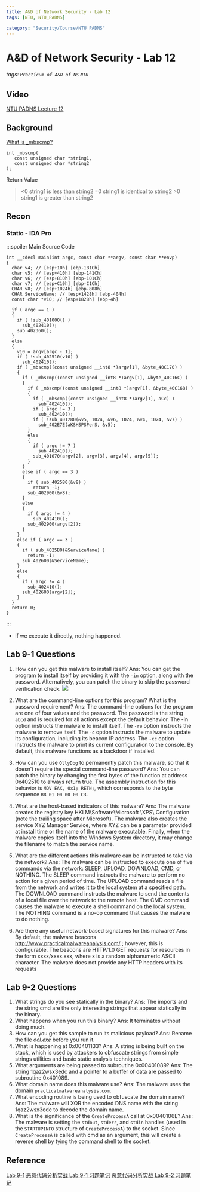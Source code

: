 ```yaml
---
title: A&D of Network Security - Lab 12
tags: [NTU, NTU_PADNS]

category: "Security/Course/NTU PADNS"
---
```


# A&D of Network Security - Lab 12
<!-- more -->
###### tags: `Practicum of A&D of NS` `NTU`

## Video
[NTU PADNS Lecture 12](https://files-1.dlc.ntu.edu.tw/cool-video/202305/c6cc49a9-e1f9-4a9e-a7dc-70c4f79c98b1/transcoded.mp4?AWSAccessKeyId=C6ueMrUe5JyPkWQJAyKp&Expires=1684429335&Signature=UQaLvueX0U%2Bvs65WhFgrks9vg%2Fc%3D)

## Background
[What is _mbscmp?](https://learn.microsoft.com/en-us/cpp/c-runtime-library/reference/strcmp-wcscmp-mbscmp?view=msvc-170)
```clike!
int _mbscmp(
   const unsigned char *string1,
   const unsigned char *string2
);
```
Return Value
> <0 	string1 is less than string2
> =0 	string1 is identical to string2
> \>0 	string1 is greater than string2


## Recon

### Static - IDA Pro
:::spoiler Main Source Code
```clike=
int __cdecl main(int argc, const char **argv, const char **envp)
{
  char v4; // [esp+10h] [ebp-181Ch]
  char v5; // [esp+410h] [ebp-141Ch]
  char v6; // [esp+810h] [ebp-101Ch]
  char v7; // [esp+C10h] [ebp-C1Ch]
  CHAR v8; // [esp+1024h] [ebp-808h]
  CHAR ServiceName; // [esp+1428h] [ebp-404h]
  const char *v10; // [esp+1828h] [ebp-4h]

  if ( argc == 1 )
  {
    if ( !sub_401000() )
      sub_402410();
    sub_402360();
  }
  else
  {
    v10 = argv[argc - 1];
    if ( !sub_402510(v10) )
      sub_402410();
    if ( _mbscmp((const unsigned __int8 *)argv[1], &byte_40C170) )
    {
      if ( _mbscmp((const unsigned __int8 *)argv[1], &byte_40C16C) )
      {
        if ( _mbscmp((const unsigned __int8 *)argv[1], &byte_40C168) )
        {
          if ( _mbscmp((const unsigned __int8 *)argv[1], aCc) )
            sub_402410();
          if ( argc != 3 )
            sub_402410();
          if ( !sub_401280(&v5, 1024, &v6, 1024, &v4, 1024, &v7) )
            sub_402E7E(aKSHSPSPerS, &v5);
        }
        else
        {
          if ( argc != 7 )
            sub_402410();
          sub_401070(argv[2], argv[3], argv[4], argv[5]);
        }
      }
      else if ( argc == 3 )
      {
        if ( sub_4025B0(&v8) )
          return -1;
        sub_402900(&v8);
      }
      else
      {
        if ( argc != 4 )
          sub_402410();
        sub_402900(argv[2]);
      }
    }
    else if ( argc == 3 )
    {
      if ( sub_4025B0(&ServiceName) )
        return -1;
      sub_402600(&ServiceName);
    }
    else
    {
      if ( argc != 4 )
        sub_402410();
      sub_402600(argv[2]);
    }
  }
  return 0;
}
```
:::

* If we execute it directly, nothing happened.

## Lab 9-1 Questions
1. How can you get this malware to install itself?
Ans: You can get the program to install itself by providing it with the `-in` option, along with the password. Alternatively, you can patch the binary to skip the password verification check.
    ![](https://hackmd.io/_uploads/HJvh2Xdr2.png)

2. What are the command-line options for this program? What is the password requirement?
Ans: The command-line options for the program are one of four values and the password. The password is the string `abcd` and is required for all actions except the default behavior. The -in option instructs the malware to install itself. The `-re` option instructs the malware to remove itself. The `-c` option instructs the malware to update its configuration, including its beacon IP address. The `-cc` option instructs the malware to print its current configuration to the console. By default, this malware functions as a backdoor if installed.
3. How can you use `OllyDbg` to permanently patch this malware, so that it doesn’t require the special command-line password?
Ans: You can patch the binary by changing the first bytes of the function at address 0x402510 to always return true. The assembly instruction for this behavior is `MOV EAX, 0x1; RETN;`, which corresponds to the byte sequence `B8 01 00 00 00 C3`.
4. What are the host-based indicators of this malware?
Ans: The malware creates the registry key HKLM\Software\Microsoft \XPS\ Configuration (note the trailing space after Microsoft). The malware also creates the service XYZ Manager Service, where XYZ can be a parameter provided at install time or the name of the malware executable. Finally, when the malware copies itself into the Windows System directory, it may change the filename to match the service name.
5. What are the different actions this malware can be instructed to take via the network?
Ans: The malware can be instructed to execute one of five commands via the network: SLEEP, UPLOAD, DOWNLOAD, CMD, or NOTHING. The SLEEP command instructs the malware to perform no action for a given period of time. The UPLOAD command reads a file from the network and writes it to the local system at a specified path. The DOWNLOAD command instructs the malware to send the contents of a local file over the network to the remote host. The CMD command causes the malware to execute a shell command on the local system. The NOTHING command is a no-op command that causes the malware to do nothing.
6. Are there any useful network-based signatures for this malware?
Ans: By default, the malware beacons http://www.practicalmalwareanalysis.com/ ; however, this is configurable. The beacons are HTTP/1.0 GET requests for resources in the form xxxx/xxxx.xxx, where x is a random alphanumeric ASCII character. The malware does not provide any HTTP headers with its requests

## Lab 9-2 Questions
1. What strings do you see statically in the binary?
Ans: The imports and the string cmd are the only interesting strings that appear statically in the binary.
2. What happens when you run this binary? 
Ans: It terminates without doing much.
3. How can you get this sample to run its malicious payload? 
Ans: Rename the file *ocl.exe* before you run it.
4. What is happening at 0x00401133?
Ans: A string is being built on the stack, which is used by attackers to obfuscate strings from simple strings utilities and basic static analysis techniques.
5. What arguments are being passed to subroutine 0x00401089? 
Ans: The string 1qaz2wsx3edc and a pointer to a buffer of data are passed to subroutine 0x401089.
6. What domain name does this malware use?
Ans: The malware uses the domain `practicalmalwareanalysis.com`.
7. What encoding routine is being used to obfuscate the domain name?
Ans: The malware will XOR the encoded DNS name with the string 1qaz2wsx3edc to decode the domain name.
8. What is the significance of the `CreateProcessA` call at 0x0040106E?
Ans: The malware is setting the `stdout`, `stderr`, and `stdin` handles (used in the `STARTUPINFO` structure of `CreateProcessA`) to the socket. Since `CreateProcessA` is called with cmd as an argument, this will create a reverse shell by tying the command shell to the socket.

## Reference
[Lab 9-1](https://www.cnblogs.com/houhaibushihai/p/10310324.html)
[恶意代码分析实战 Lab 9-1 习题笔记](https://blog.csdn.net/isinstance/article/details/78520494)
[恶意代码分析实战 Lab 9-2 习题笔记](https://blog.csdn.net/isinstance/article/details/78841910)